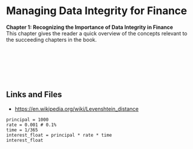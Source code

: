 # Managing Data Integrity for Finance

**Chapter 1: Recognizing the Importance of Data Integrity in Finance** <br />
This chapter gives the reader a quick overview of the concepts relevant to the succeeding chapters in the book.

<br />
<br />
<br />
<br />
<br />

## Links and Files

- https://en.wikipedia.org/wiki/Levenshtein_distance

```
principal = 1000
rate = 0.001 # 0.1%
time = 1/365
interest_float = principal * rate * time
interest_float
```
